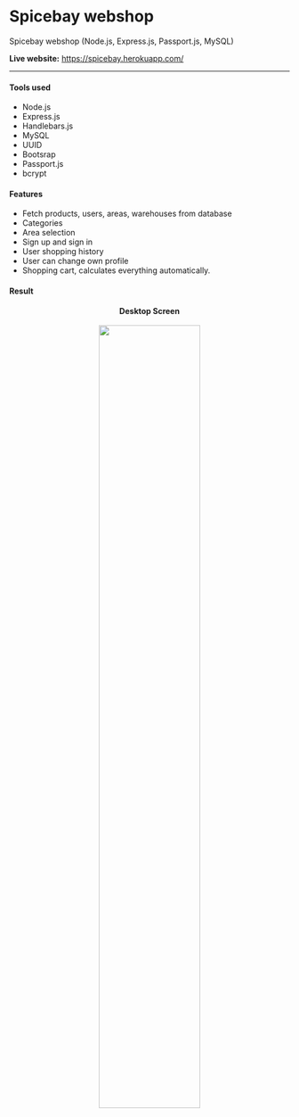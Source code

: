 # Spicebay webshop

Spicebay webshop (Node.js, Express.js, Passport.js, MySQL)

**Live website:** https://spicebay.herokuapp.com/

---

#### Tools used
- Node.js
- Express.js
- Handlebars.js
- MySQL
- UUID
- Bootsrap
- Passport.js
- bcrypt

#### Features

- Fetch products, users, areas, warehouses from database
- Categories
- Area selection
- Sign up and sign in
- User shopping history
- User can change own profile
- Shopping cart, calculates everything automatically.



#### Result
<p align="center">
<b>Desktop Screen</b><br><br>
<img width="60%" height="auto" src="https://i.gyazo.com/bcd346d5701831c91c26be2f7957be2b.jpg"/>
</p>
